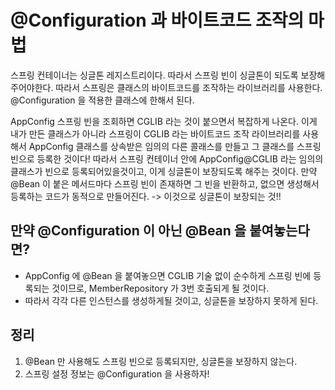 # @Configuration 과 바이트코드 조작의 마법
스프링 컨테이너는 싱글톤 레지스트리이다. 따라서 스프링 빈이 싱글톤이 되도록 보장해주어야한다. 따라서 스프링은 클래스의 바이트코드를 조작하는 라이브러리를 사용한다.
@Configuration 을 적용한 클래스에 한해서 된다.

AppConfig 스프링 빈을 조회하면 CGLIB 라는 것이 붙으면서 복잡하게 나온다. 이게 내가 만든 클래스가 아니라 스프링이 CGLIB 라는 바이트코드 조작 라이브러리를
사용해서 AppConfig 클래스를 상속받은 임의의 다른 콜래스를 만들고 그 클래스를 스프링 빈으로 등록한 것이다!
따라서 스프링 컨테이너 안에 AppConfig@CGLIB 라는 임의의 클래스가 빈으로 등록되어있을것이고, 이게 싱글톤이 보장되도록 해주는 것이다.
만약 @Bean 이 붙은 메서드마다 스프링 빈이 존재하면 그 빈을 반환하고, 없으면 생성해서 등록하는 코드가 동적으로 만들어진다. -> 이것으로 싱글톤이 보장되는 것!!

## 만약 @Configuration 이 아닌 @Bean 을 붙여놓는다면?
- AppConfig 에 @Bean 을 붙여놓으면 CGLIB 기술 없이 순수하게 스프링 빈에 등록되는 것이므로, MemberRepository 가 3번 호출되게 될 것이다.
- 따라서 각각 다른 인스턴스를 생성하게될 것이고, 싱글톤을 보장하지 못하게 된다.

## 정리
1. @Bean 만 사용해도 스프링 빈으로 등록되지만, 싱글톤을 보장하지 않는다.
2. 스프링 설정 정보는 @Configuration 을 사용하자!